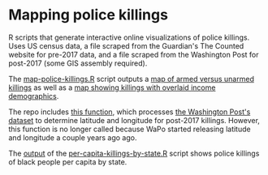 # Mapping police killings
R scripts that generate interactive online visualizations of police killings. Uses US census data, a file scraped from the Guardian's The Counted website for pre-2017 data, and a file scraped from the Washington Post for post-2017 (some GIS assembly required). 

The [map-police-killings.R](map-police-killings.R) script outputs a [map of armed versus unarmed killings](https://www.peterphalen.com/datavisualization/map-police-killings.html) as well as a [map showing killings with overlaid income demographics](http://www.peterphalen.com/datavisualization/poverty-police-killings.html). 

The repo includes [this function](process-wapost-killings.R), which processes [the Washington Post's dataset](https://www.washingtonpost.com/graphics/national/police-shootings-2017/) to determine latitude and longitude for post-2017 killings. However, this function is no longer called because WaPo started releasing latitude and longitude a couple years ago ago. 

The [output](https://www.peterphalen.com/datavisualization/police-killings-graph-viz.html) of the [per-capita-killings-by-state.R](per-capita-killings-by-state.R) script shows police killings of black people per capita by state.


